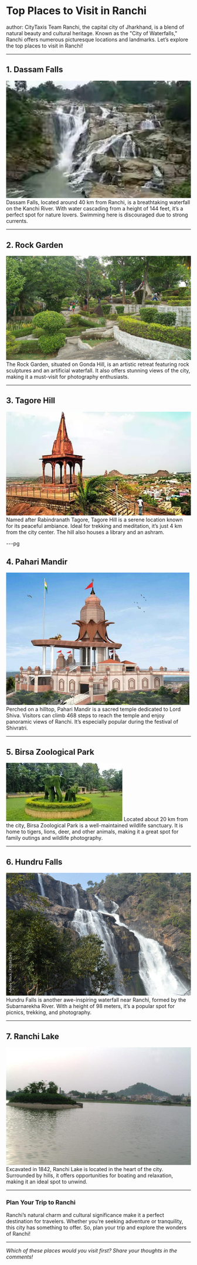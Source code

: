 # **Top Places to Visit in Ranchi**
author: CityTaxis Team
Ranchi, the capital city of Jharkhand, is a blend of natural beauty and cultural heritage. Known as the "City of Waterfalls," Ranchi offers numerous picturesque locations and landmarks. Let’s explore the top places to visit in Ranchi!

---

## **1. Dassam Falls**
![Dassam Falls](https://raw.githubusercontent.com/ashwanijha04/citytaxis-blog-page/main/images/dassamfalls.jpg)
Dassam Falls, located around 40 km from Ranchi, is a breathtaking waterfall on the Kanchi River. With water cascading from a height of 144 feet, it’s a perfect spot for nature lovers. Swimming here is discouraged due to strong currents.

---

## **2. Rock Garden**
![Rock Garden](https://raw.githubusercontent.com/ashwanijha04/citytaxis-blog-page/main/images/rockgarden.jpg)
The Rock Garden, situated on Gonda Hill, is an artistic retreat featuring rock sculptures and an artificial waterfall. It also offers stunning views of the city, making it a must-visit for photography enthusiasts.

---

## **3. Tagore Hill**
![Tagore Hill](https://raw.githubusercontent.com/ashwanijha04/citytaxis-blog-page/main/images/tagorehill.jpg)
Named after Rabindranath Tagore, Tagore Hill is a serene location known for its peaceful ambiance. Ideal for trekking and meditation, it’s just 4 km from the city center. The hill also houses a library and an ashram.

---pg
## **4. Pahari Mandir**
![Pahari Mandir](https://raw.githubusercontent.com/ashwanijha04/citytaxis-blog-page/main/images/paharimandir.jpg)
Perched on a hilltop, Pahari Mandir is a sacred temple dedicated to Lord Shiva. Visitors can climb 468 steps to reach the temple and enjoy panoramic views of Ranchi. It’s especially popular during the festival of Shivratri.

---

## **5. Birsa Zoological Park**
![Birsa Zoological Park](https://raw.githubusercontent.com/ashwanijha04/citytaxis-blog-page/main/images/birsazoological.jpg)
Located about 20 km from the city, Birsa Zoological Park is a well-maintained wildlife sanctuary. It is home to tigers, lions, deer, and other animals, making it a great spot for family outings and wildlife photography.

---

## **6. Hundru Falls**
![Hundru Falls](https://raw.githubusercontent.com/ashwanijha04/citytaxis-blog-page/main/images/hundrufalls.jpg)
Hundru Falls is another awe-inspiring waterfall near Ranchi, formed by the Subarnarekha River. With a height of 98 meters, it’s a popular spot for picnics, trekking, and photography.

---

## **7. Ranchi Lake**
![Ranchi Lake](https://raw.githubusercontent.com/ashwanijha04/citytaxis-blog-page/main/images/ranchilake.jpg)
Excavated in 1842, Ranchi Lake is located in the heart of the city. Surrounded by hills, it offers opportunities for boating and relaxation, making it an ideal spot to unwind.

---

### **Plan Your Trip to Ranchi**
Ranchi’s natural charm and cultural significance make it a perfect destination for travelers. Whether you’re seeking adventure or tranquility, this city has something to offer. So, plan your trip and explore the wonders of Ranchi!

---

*Which of these places would you visit first? Share your thoughts in the comments!*
